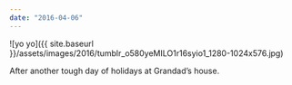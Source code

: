 ```yaml
---
date: "2016-04-06"
---
```


![yo yo]({{ site.baseurl }}/assets/images/2016/tumblr_o580yeMILO1r16syio1_1280-1024x576.jpg)

After another tough day of holidays at Grandad’s house.
